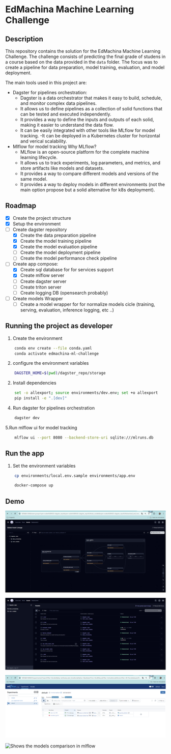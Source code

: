 # EdMachina Machine Learning Challenge


## Description
This repository contains the solution for the EdMachina Machine Learning Challenge. The challenge consists of predicting the final grade of studens in a course based on the data provided in the `data` folder.
The focus was to create a pipeline for data preparation, model training, evaluation, and model deployment.

The main tools used in this project are:
- Dagster for pipelines orchestration:
    - Dagster is a data orchestrator that makes it easy to build, schedule, and monitor complex data pipelines.
    - It allows us to define pipelines as a collection of solid functions that can be tested and executed independently.
    - It provides a way to define the inputs and outputs of each solid, making it easier to understand the data flow.
    - It can be easily integrated with other tools like MLflow for model tracking.
    -It can be deployed in a Kubernetes cluster for horizontal and verical scalability.
- Mlflow for model tracking
    Why MLflow?
    - MLflow is an open-source platform for the complete machine learning lifecycle.
    - It allows us to track experiments, log parameters, and metrics, and store artifacts like models and datasets.
    - It provides a way to compare different models and versions of the same model.
    - It provides a way to deploy models in different environments (not the main option propose but a solid alternative for k8s deployment).


## Roadmap
- [x] Create the project structure
- [x] Setup the environment
- [ ] Create dagster repository
    - [x] Create the data preparation pipeline
    - [x] Create the model training pipeline
    - [x] Create the model evaluation pipeline
    - [ ] Create the model deployment pipeline
    - [ ] Create the model performance check pipeline
- [ ] Create app compose:
    - [x] Create sql database for for services support
    - [x] Create mlflow server
    - [ ] Create dagster server
    - [ ] Create triton server
    - [ ] Create logging DB (opensearch probably)
- [ ] Create models Wrapper
    - [ ] Create a model wrapper for for normalize models cicle (training, serving, evaluation, inference logging, etc ..)

## Running the project as developer
1. Create the environment
```sh
	conda env create --file conda.yaml
    conda activate edmachina-ml-challenge
```
2. configure the environment variables
```sh
    DAGSTER_HOME=$(pwd)/dagster_repo/storage
```
2. Install dependencies
```sh
	set -o allexport; source environments/dev.env; set +o allexport 
    pip install -e ".[dev]"
```
4. Run dagster for pipelines orchestration
```sh
    dagster dev
```
5.Run mlflow ui for model tracking
```sh
    mlflow ui --port 8080 --backend-store-uri sqlite:///mlruns.db
```

## Run the app
1. Set the environment variables
```sh
    cp environments/local.env.sample environments/app.env
```

```sh
    docker-compose up
```
## Demo

![Shows the pipeline definition in the dagster UI](resources/imgs/AssetsDefinition.png)

![Shows the asset status](resources/imgs/AssetStatus.png)

![Shows the model registry in mlflow](resources/imgs/ModelRegistry.png)

![Shows the models comparison in mlflow](resources/imgs/ModelPerformance.png)